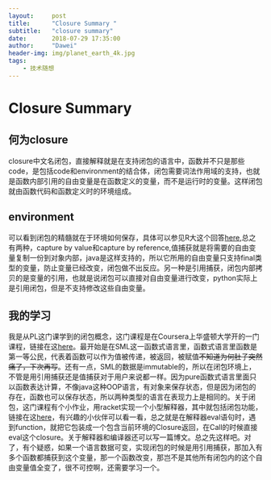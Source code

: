 ```yaml
---
layout:     post
title:      "Closure Summary "
subtitle:   "closure summary"
date:       2018-07-29 17:35:00
author:     "Dawei"
header-img: img/planet_earth_4k.jpg
tags:
    - 技术随想
---
```

Closure Summary
==

## 何为closure  
closure中文名闭包，直接解释就是在支持闭包的语言中，函数并不只是那些code，是包括code和environment的结合体，闭包需要词法作用域的支持，也就是函数内部引用的自由变量是在函数定义的变量，而不是运行时的变量。这样闭包就由函数代码和函数定义时的环境组成。

## environment
可以看到闭包的精髓就在于环境如何保存，具体可以参见R大这个回答[here](https://www.zhihu.com/question/27416568/answer/36565794),总之有两种，capture by value和capture by reference,值捕获就是将需要的自由变量复制一份到对象内部，java是这样支持的，所以它所用的自由变量只支持final类型的变量，防止变量已经改变，闭包做不出反应。另一种是引用捕获，闭包内部拷贝的是变量的引用，也就是说闭包可以直接对自由变量进行改变，python实际上是引用闭包，但是不支持修改这些自由变量。

## 我的学习
我是从PL这门课学到的闭包概念，这门课程是在Coursera上华盛顿大学开的一门课程，链接在这[here](https://www.coursera.org/learn/programming-languages/)。最开始是在SML这一函数式语言里，函数式语言里函数是第一等公民，代表着函数可以作为值被传递，被返回，被赋值~~不知道为何肚子突然痛了，下次再写~~。还有一点，SML的数据是immutable的，所以在闭包环境上，不管是用引用捕获还是值捕获对于用户来说都一样。因为pure函数式语言里面只以函数表达计算，不像java这种OOP语言，有对象来保存状态，但是因为闭包的存在，函数也可以保存状态，所以两种类型的语言在表现力上是相同的。关于闭包，这门课程有个小作业，用racket实现一个小型解释器，其中就包括闭包功能，链接在这[here](https://github.com/lionsterben/Coursera/blob/master/uw_programming_languages/hw5.rkt)，有兴趣的小伙伴可以看一看，总之就是在解释器eval语句时，遇到function，就把它包装成一个包含当前环境的Closure返回，在Call的时候直接eval这个closure。关于解释器和编译器还可以写一篇博文。总之先这样吧。对了，有个疑惑，如果一个语言数据可变，实现闭包的时候是用引用捕获，那加入有多个函数都捕获到这个变量，那一个函数改变，那岂不是其他所有闭包内的这个自由变量值全变了，很不可控啊，还需要学习一个。
